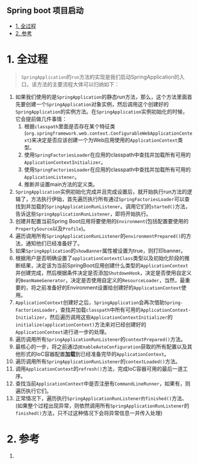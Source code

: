 Spring boot 项目启动
---

<!-- TOC -->

- [1. 全过程](#1-全过程)
- [2. 参考](#2-参考)

<!-- /TOC -->

# 1. 全过程
>`SpringApplication`的`run`方法的实现是我们启动SpringApplication的入口，该方法的主要流程大体可以归纳如下：
1. 如果我们使用的是`SpringApplication`的静态run方法，那么，这个方法里面首先要创建一个`SpringApplication`对象实例，然后调用这个创建好的`SpringApplication`的实例方法。在`SpringApplication`实例初始化的时候，它会提前做几件事情： 
   1. 根据`classpath`里面是否存在某个特征类(`org.springframework.web.context.ConfigurableWebApplicationContext`)来决定是否应该创建一个为Web应用使用的`ApplicationContext`类型。
   2. 使用`SpringFactoriesLoader`在应用的classpath中查找并加载所有可用的`ApplicationContextInitializer`。
   3. 使用`SpringFactoriesLoader`在应用的classpath中查找并加载所有可用的`ApplicationListener`。
   4. 推断并设置main方法的定义类。
2. `SpringApplication`实例初始化完成并且完成设置后，就开始执行run方法的逻辑了，方法执行伊始，首先遍历执行所有通过`SpringFactoriesLoader`可以查找到并加载的`SpringApplicationRunListener`。调用它们的`started()`方法，告诉这些`SpringApplicationRunListener`，即将开始执行。
3. 创建并配置当前Spring Boot应用将要使用的`Environment`(包括配置要使用的`PropertySource`以及`Profile`)。
4. 遍历调用所有`SpringApplicationRunListener`的`environmentPrepared()`的方法，通知他们已经准备好了。
5. 如果`SpringApplication`的`showBanner`属性被设置为true，则打印banner。
6. 根据用户是否明确设置了`applicationContextClass`类型以及初始化阶段的推断结果，决定该为当前SpringBoot应用创建什么类型的`ApplicationContext`并创建完成，然后根据条件决定是否添加`ShutdownHook`，决定是否使用自定义的`BeanNameGenerator`，决定是否使用自定义的`ResourceLoader`，当然，最重要的，将之前准备好的Environment设置给创建好的`ApplicationContext`使用。
7. `ApplicationContext`创建好之后，`SpringApplication`会再次借助`Spring-FactoriesLoader`，查找并加载`classpath`中所有可用的`ApplicationContext-Initializer`，然后遍历调用这些`ApplicationContextInitializer`的`initialize(applicationContext)`方法来对已经创建好的`ApplicationContext`进行进一步的处理。
8. 遍历调用所有`SpringApplicationRunListener`的`contextPrepared()`方法。
9. 最核心的一步，将之前通过`@EnableAutoConfiguration`获取的所有配置以及其他形式的IoC容器配置**加载**到已经准备完毕的`ApplicationContext`。
10. 遍历调用所有`SpringApplicationRunListener`的`contextLoaded()`方法。
11. 调用`ApplicationContext`的`refresh()`方法，完成IoC容器可用的最后一道工序。
12. 查找当前`ApplicationContext`中是否注册有`CommandLineRunner`，如果有，则遍历执行它们。
13. 正常情况下，遍历执行`SpringApplicationRunListener的finished()`方法、(如果整个过程出现异常，则依然调用所有`SpringApplicationRunListener`的`finished()`方法，只不过这种情况下会将异常信息一并传入处理)

# 2. 参考
1. <a href = "https://pppppkun.github.io/2019/10/25/SpringBoot入门之启动原理解析/"></a>